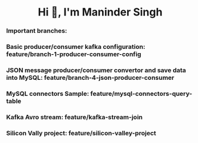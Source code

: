 <h1 align="center">Hi 👋, I'm Maninder Singh</h1>

<h3 align="left">Important branches:</h3>
<h3 align="left">Basic producer/consumer kafka configuration: feature/branch-1-producer-consumer-config</h3>
<h3 align="left">JSON message producer/consumer convertor and save data into MySQL: feature/branch-4-json-producer-consumer</h3>
<h3 align="left">MySQL connectors Sample: feature/mysql-connectors-query-table</h3>
<h3 align="left">Kafka Avro stream: feature/kafka-stream-join</h3>
<h3 align="left">Silicon Vally project: feature/silicon-valley-project</h3>
<p align="left">
</p>
